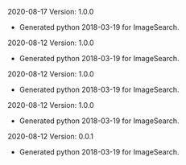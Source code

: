 2020-08-17 Version: 1.0.0
- Generated python 2018-03-19 for ImageSearch.

2020-08-12 Version: 1.0.0
- Generated python 2018-03-19 for ImageSearch.

2020-08-12 Version: 1.0.0
- Generated python 2018-03-19 for ImageSearch.

2020-08-12 Version: 1.0.0
- Generated python 2018-03-19 for ImageSearch.

2020-08-12 Version: 0.0.1
- Generated python 2018-03-19 for ImageSearch.

